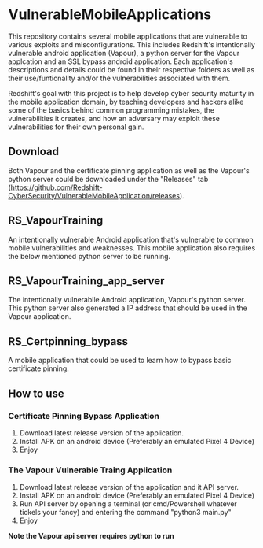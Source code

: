 # VulnerableMobileApplications
This repository contains several mobile applications that are vulnerable to various exploits and misconfigurations. This includes Redshift's intentionally vulnerable android application (Vapour), a python server for the Vapour applcation and an SSL bypass android application. Each application's descriptions and details could be found in their respective folders as well as their use/funtionality and/or the vulnerabilities associated with them.

Redshift's goal with this project is to help develop cyber security maturity in the mobile application domain, by teaching developers and hackers alike some of the basics behind common programming mistakes, the vulnerabilities it creates, and how an adversary may exploit these vulnerabilities for their own personal gain.

## Download
Both Vapour and the certificate pinning application as well as the Vapour's python server could be downloaded under the "Releases" tab (https://github.com/Redshift-CyberSecurity/VulnerableMobileApplication/releases).

## RS_VapourTraining
An intentionally vulnerable Android application that's vulnerable to common mobile vulnerabilities and weaknesses. This mobile application also requires the below mentioned python server to be running.

## RS_VapourTraining_app_server
The intentionally vulnerabile Android application, Vapour's python server. This python server also generated a IP address that should be used in the Vapour application.

## RS_Certpinning_bypass
A mobile application that could be used to learn how to bypass basic certificate pinning.

## How to use

### Certificate Pinning Bypass Application
1. Download latest release version of the application.
2. Install APK on an android device (Preferably an emulated Pixel 4 Device)
3. Enjoy

### The Vapour Vulnerable Traing Application
1. Download latest release version of the application and it API server.
2. Install APK on an android device (Preferably an emulated Pixel 4 Device)
3. Run API server by opening a terminal (or cmd/Powershell whatever tickels your fancy) and entering the command "python3 main.py"
4.  Enjoy

**Note the Vapour api server requires python to run**

